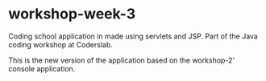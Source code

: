 
# workshop-week-3

Coding school application in made using servlets and JSP.
Part of the Java coding workshop at Coderslab.

This is the new version of the application based on the workshop-2' console application.
